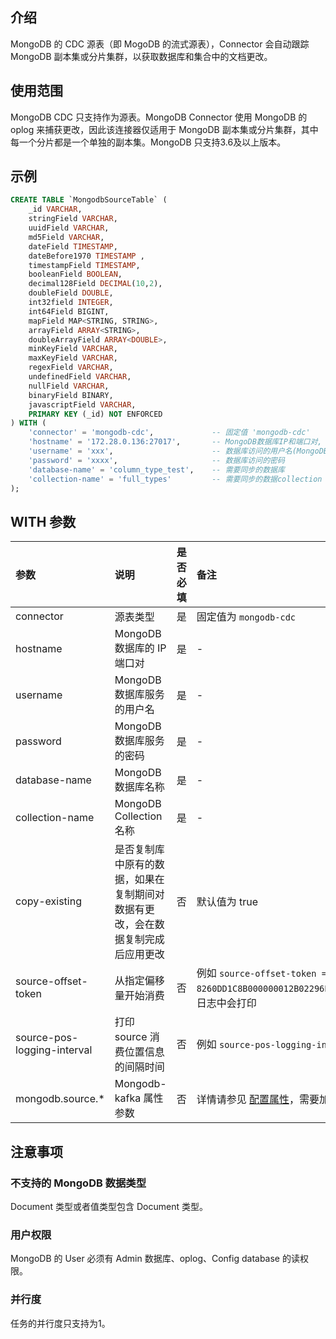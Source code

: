 ## 介绍
MongoDB 的 CDC 源表（即 MogoDB 的流式源表），Connector 会自动跟踪 MongoDB 副本集或分片集群，以获取数据库和集合中的文档更改。

## 使用范围
MongoDB CDC 只支持作为源表。MongoDB Connector 使用 MongoDB 的 oplog 来捕获更改，因此该连接器仅适用于 MongoDB 副本集或分片集群，其中每一个分片都是一个单独的副本集。MongoDB 只支持3.6及以上版本。

## 示例
```sql
CREATE TABLE `MongodbSourceTable` (
    _id VARCHAR,
    stringField VARCHAR,
    uuidField VARCHAR,
    md5Field VARCHAR,
    dateField TIMESTAMP,
    dateBefore1970 TIMESTAMP ,
    timestampField TIMESTAMP,
    booleanField BOOLEAN,
    decimal128Field DECIMAL(10,2),
    doubleField DOUBLE,
    int32field INTEGER,
    int64Field BIGINT,
    mapField MAP<STRING, STRING>,
    arrayField ARRAY<STRING>,
    doubleArrayField ARRAY<DOUBLE>,
    minKeyField VARCHAR,
    maxKeyField VARCHAR,
    regexField VARCHAR,
    undefinedField VARCHAR,
    nullField VARCHAR,
    binaryField BINARY,
    javascriptField VARCHAR,
    PRIMARY KEY (_id) NOT ENFORCED
) WITH (
    'connector' = 'mongodb-cdc',             -- 固定值 'mongodb-cdc'
    'hostname' = '172.28.0.136:27017',       -- MongoDB数据库IP和端口对, 多对使用英文逗号分隔
    'username' = 'xxx',                      -- 数据库访问的用户名(MongoDB的User必须有Admin数据库、oplog、Config database的读权限)
    'password' = 'xxxx',                     -- 数据库访问的密码
    'database-name' = 'column_type_test',    -- 需要同步的数据库
    'collection-name' = 'full_types'         -- 需要同步的数据collection
);
```

## WITH 参数

| 参数                        | 说明                                                         | 是否必填 | 备注                                                         |
| :-------------------------- | :----------------------------------------------------------- | :------- | :------------------------------------ |
| connector                   | 源表类型                          | 是       | 固定值为 `mongodb-cdc`                                       |
| hostname                    | MongoDB 数据库的 IP 端口对                  | 是       | -                                                            |
| username                    | MongoDB 数据库服务的用户名                                   | 是       | -                               |
| password                    | MongoDB 数据库服务的密码                                     | 是       | -                                         |
| database-name               | MongoDB 数据库名称                                           | 是       | -                                  |
| collection-name             | MongoDB Collection 名称                                       | 是       | -                                      |
| copy-existing | 是否复制库中原有的数据，如果在复制期间对数据有更改，会在数据复制完成后应用更改 | 否       | 默认值为 true  |
| source-offset-token         | 从指定偏移量开始消费         | 否       | 例如 `source-offset-token = 8260DD1C8B000000012B02296E5A1004AFBC9601D3E24E8B84CC575B0AF19DE846645F6964006460DD1C8B395740A9F32B1CE20004`，日志中会打印 |
| source-pos-logging-interval | 打印 source 消费位置信息的间隔时间                             | 否       | 例如 `source-pos-logging-interval = 10 min`                 |
| mongodb.source.\*            | Mongodb-kafka 属性参数                                       | 否       | 详情请参见 [配置属性](https://docs.mongodb.com/kafka-connector/v1.4/kafka-source/)，需要加上"mongodb.source."前缀 |

## 注意事项
### 不支持的 MongoDB 数据类型
Document 类型或者值类型包含 Document 类型。

### 用户权限
MongoDB 的 User 必须有 Admin 数据库、oplog、Config database 的读权限。

### 并行度
任务的并行度只支持为1。
